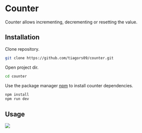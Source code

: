 # Counter

Counter allows incrementing, decrementing or resetting the value.

## Installation

Clone repository.

```bash
git clone https://github.com/tiagors09/counter.git
```

Open project dir.

```bash
cd counter
```

Use the package manager [npm](https://www.npmjs.com/) to install counter dependencies.

```bash
npm install
npm run dev
```

## Usage

![](https://github.com/tiagors09/assets/blob/main/Counter-Google-Chrome-2023-02-24-20-38-08.gif)
